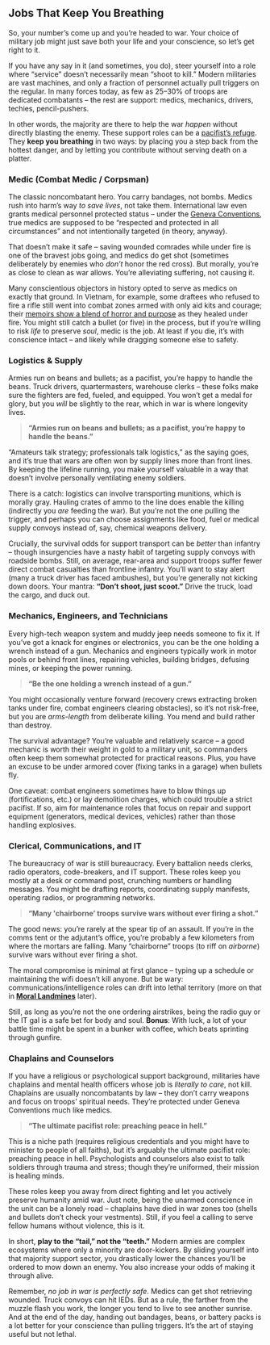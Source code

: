 ## Jobs That Keep You Breathing

So, your number’s come up and you’re headed to war. Your choice of military job might just save both your life and your conscience, so let’s get right to it.

If you have any say in it (and sometimes, you do), steer yourself into a role where “service” doesn’t necessarily mean “shoot to kill.” Modern militaries are vast machines, and only a fraction of personnel actually pull triggers on the regular. In many forces today, as few as 25–30% of troops are dedicated combatants – the rest are support: medics, mechanics, drivers, techies, pencil-pushers. 

In other words, the majority are there to help the war *happen* without directly blasting the enemy. These support roles can be a [pacifist’s refuge](https://dalecentersouthernmiss.wordpress.com/2021/11/03/the-tooth-to-tail-ratio-and-modern-army-logistics/). They **keep you breathing** in two ways: by placing you a step back from the hottest danger, and by letting you contribute without serving death on a platter.

### Medic (Combat Medic / Corpsman)

The classic noncombatant hero. You carry bandages, not bombs. Medics rush into harm’s way *to save lives*, not take them. International law even grants medical personnel protected status – under the [Geneva Conventions](https://ihl-databases.icrc.org/en/customary-ihl/v1/rule25), true medics are supposed to be “respected and protected in all circumstances” and not intentionally targeted (in theory, anyway). 

That doesn’t make it safe – saving wounded comrades while under fire is one of the bravest jobs going, and medics do get shot (sometimes deliberately by enemies who *don’t* honor the red cross). But morally, you’re as close to clean as war allows. You’re alleviating suffering, not causing it. 

Many conscientious objectors in history opted to serve as medics on exactly that ground. In Vietnam, for example, some draftees who refused to fire a rifle still went into combat zones armed with only aid kits and courage; their [memoirs show a blend of horror and purpose](https://www.ncronline.org/culture/book-reviews/dual-memoir-looks-back-being-noncombatant-1-o-medics-vietnam-war) as they healed under fire. You might still catch a bullet (or five) in the process, but if you’re willing to risk *life* to preserve *soul*, medic is the job. At least if you die, it’s with conscience intact – and likely while dragging someone else to safety.

### Logistics & Supply

Armies run on beans and bullets; as a pacifist, you’re happy to handle the beans. Truck drivers, quartermasters, warehouse clerks – these folks make sure the fighters are fed, fueled, and equipped. You won’t get a medal for glory, but you *will* be slightly to the rear, which in war is where longevity lives. 

> **“Armies run on beans and bullets; as a pacifist, you’re happy to handle the beans.”**

“Amateurs talk strategy; professionals talk logistics,” as the saying goes, and it’s true that wars are often won by supply lines more than front lines. By keeping the lifeline running, you make yourself valuable in a way that doesn’t involve personally ventilating enemy soldiers. 

There is a catch: logistics can involve transporting munitions, which is morally gray. Hauling crates of ammo to the line does enable the killing (indirectly you *are* feeding the war). But you’re not the one pulling the trigger, and perhaps you can choose assignments like food, fuel or medical supply convoys instead of, say, chemical weapons delivery. 

Crucially, the survival odds for support transport can be *better* than infantry – though insurgencies have a nasty habit of targeting supply convoys with roadside bombs. Still, on average, rear-area and support troops suffer fewer direct combat casualties than frontline infantry. You’ll want to stay alert (many a truck driver has faced ambushes), but you’re generally not kicking down doors. Your mantra: **“Don’t shoot, just scoot.”** Drive the truck, load the cargo, and duck out.

### Mechanics, Engineers, and Technicians

Every high-tech weapon system and muddy jeep needs someone to fix it. If you’ve got a knack for engines or electronics, you can be the one holding a wrench instead of a gun. Mechanics and engineers typically work in motor pools or behind front lines, repairing vehicles, building bridges, defusing mines, or keeping the power running. 

> **“Be the one holding a wrench instead of a gun.”**

You might occasionally venture forward (recovery crews extracting broken tanks under fire, combat engineers clearing obstacles), so it’s not risk-free, but you are *arms-length* from deliberate killing. You mend and build rather than destroy. 

The survival advantage? You’re valuable and relatively scarce – a good mechanic is worth their weight in gold to a military unit, so commanders often keep them somewhat protected for practical reasons. Plus, you have an excuse to be under armored cover (fixing tanks in a garage) when bullets fly. 

One caveat: combat engineers sometimes have to blow things up (fortifications, etc.) or lay demolition charges, which could trouble a strict pacifist. If so, aim for maintenance roles that focus on repair and support equipment (generators, medical devices, vehicles) rather than those handling explosives.

### Clerical, Communications, and IT

The bureaucracy of war is still bureaucracy. Every battalion needs clerks, radio operators, code-breakers, and IT support. These roles keep you mostly at a desk or command post, crunching numbers or handling messages. You might be drafting reports, coordinating supply manifests, operating radios, or programming networks. 

> **“Many 'chairborne’ troops survive wars without ever firing a shot.”**

The good news: you’re rarely at the spear tip of an assault. If you’re in the comms tent or the adjutant’s office, you’re probably a few kilometers from where the mortars are falling. Many “chairborne” troops (to riff on *airborne*) survive wars without ever firing a shot. 

The moral compromise is minimal at first glance – typing up a schedule or maintaining the wifi doesn’t kill anyone. But be wary: communications/intelligence roles can drift into lethal territory (more on that in **[Moral Landmines](/moral-landmines)** later). 

Still, as long as you’re not the one ordering airstrikes, being the radio guy or the IT gal is a safe bet for body and soul. **Bonus**: With luck, a lot of your battle time might be spent in a bunker with coffee, which beats sprinting through gunfire.

### Chaplains and Counselors

If you have a religious or psychological support background, militaries have chaplains and mental health officers whose job is *literally to care*, not kill. Chaplains are usually noncombatants by law – they don’t carry weapons and focus on troops’ spiritual needs. They’re protected under Geneva Conventions much like medics. 

> **“The ultimate pacifist role: preaching peace in hell.”**

This is a niche path (requires religious credentials and you might have to minister to people of all faiths), but it’s arguably the ultimate pacifist role: preaching peace in hell. Psychologists and counselors also exist to talk soldiers through trauma and stress; though they’re uniformed, their mission is healing minds. 

These roles keep you away from direct fighting and let you actively preserve humanity amid war. Just note, being the unarmed conscience in the unit can be a lonely road – chaplains have died in war zones too (shells and bullets don’t check your vestments). Still, if you feel a calling to serve fellow humans without violence, this is it.

In short, **play to the “tail,” not the “teeth.”** Modern armies are complex ecosystems where only a minority are door-kickers. By sliding yourself into that majority support sector, you drastically lower the chances you’ll be ordered to mow down an enemy. You also increase your odds of making it through alive. 

Remember, *no job in war is perfectly safe*. Medics can get shot retrieving wounded. Truck convoys can hit IEDs. But as a rule, the farther from the muzzle flash you work, the longer you tend to live to see another sunrise. And at the end of the day, handing out bandages, beans, or battery packs is a lot better for your conscience than pulling triggers. It’s the art of staying useful but not lethal.